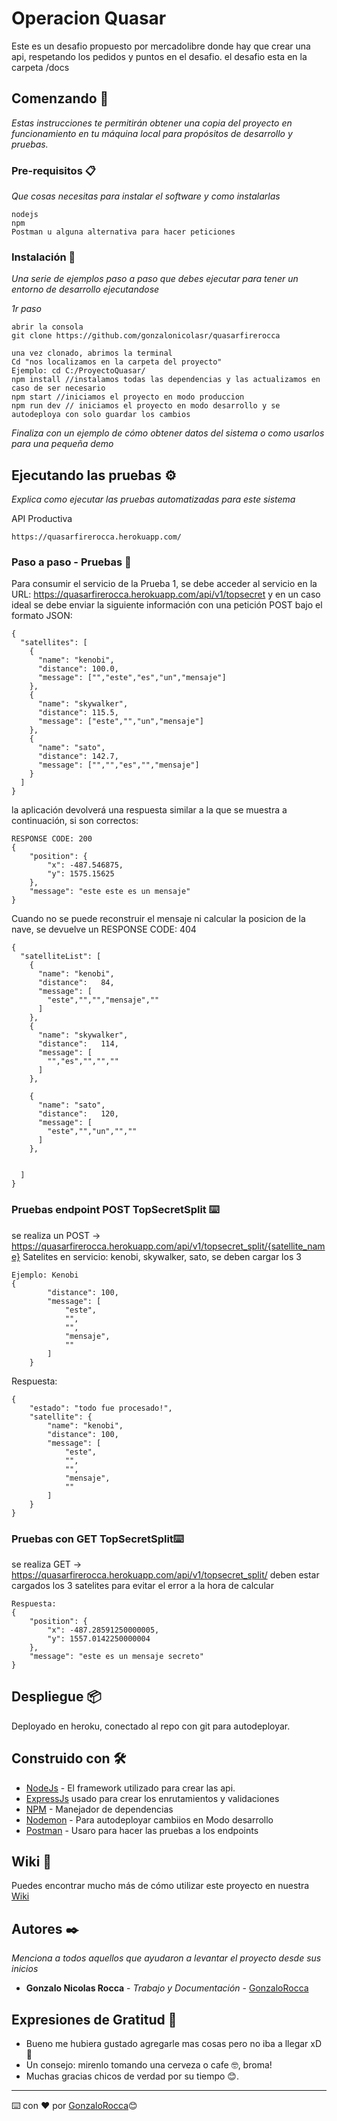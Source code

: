 
# Operacion Quasar

Este es un desafio propuesto por mercadolibre donde hay que crear una api, respetando los pedidos y puntos en el desafio. 
el desafio esta en la carpeta /docs

## Comenzando 🚀

_Estas instrucciones te permitirán obtener una copia del proyecto en funcionamiento en tu máquina local para propósitos de desarrollo y pruebas._



### Pre-requisitos 📋

_Que cosas necesitas para instalar el software y como instalarlas_

```
nodejs
npm
Postman u alguna alternativa para hacer peticiones
```

### Instalación 🔧

_Una serie de ejemplos paso a paso que debes ejecutar para tener un entorno de desarrollo ejecutandose_

_1r paso_ 
```
abrir la consola
git clone https://github.com/gonzalonicolasr/quasarfirerocca

```
```
una vez clonado, abrimos la terminal
Cd "nos localizamos en la carpeta del proyecto"
Ejemplo: cd C:/ProyectoQuasar/
npm install //instalamos todas las dependencias y las actualizamos en caso de ser necesario
npm start //iniciamos el proyecto en modo produccion
npm run dev // iniciamos el proyecto en modo desarrollo y se autodeploya con solo guardar los cambios
```


_Finaliza con un ejemplo de cómo obtener datos del sistema o como usarlos para una pequeña demo_

## Ejecutando las pruebas ⚙️

_Explica como ejecutar las pruebas automatizadas para este sistema_

API Productiva
```
https://quasarfirerocca.herokuapp.com/
```
### Paso a paso - Pruebas 🔩

Para consumir el servicio de la Prueba 1, se debe acceder al servicio en la URL: https://quasarfirerocca.herokuapp.com/api/v1/topsecret y en un caso ideal se debe enviar la siguiente información con una petición POST bajo el formato JSON:

```
{
  "satellites": [
    {
      "name": "kenobi",
      "distance": 100.0,
      "message": ["","este","es","un","mensaje"]
    },
    {
      "name": "skywalker",
      "distance": 115.5,
      "message": ["este","","un","mensaje"]
    },
    {
      "name": "sato",
      "distance": 142.7,
      "message": ["","","es","","mensaje"]
    }
  ]
}
```
la aplicación devolverá una respuesta similar a la que se muestra a continuación, si son correctos:

```
RESPONSE CODE: 200
{
    "position": {
        "x": -487.546875,
        "y": 1575.15625
    },
    "message": "este este es un mensaje"
}
```
Cuando no se puede reconstruir el mensaje ni calcular la posicion de la nave, se devuelve un RESPONSE CODE: 404
```
{
  "satelliteList": [
    {
      "name": "kenobi",
      "distance":   84,
      "message": [
        "este","","","mensaje",""
      ]
    },
    {
      "name": "skywalker",
      "distance":   114,
      "message": [
        "","es","","",""
      ]
    },

    {
      "name": "sato",
      "distance":   120,
      "message": [
        "este","","un","",""
      ]
    },


  ]
}
```
### Pruebas endpoint POST TopSecretSplit ⌨️


 se realiza un POST -> https://quasarfirerocca.herokuapp.com/api/v1/topsecret_split/{satellite_name}
Satelites en servicio: kenobi, skywalker, sato, se deben cargar los 3

```
Ejemplo: Kenobi
{
        "distance": 100,
        "message": [
            "este",
            "",
            "",
            "mensaje",
            ""
        ]
    }
```
Respuesta:
```
{
    "estado": "todo fue procesado!",
    "satellite": {
        "name": "kenobi",
        "distance": 100,
        "message": [
            "este",
            "",
            "",
            "mensaje",
            ""
        ]
    }
}
```
### Pruebas con GET TopSecretSplit⌨️

se realiza GET -> https://quasarfirerocca.herokuapp.com/api/v1/topsecret_split/
deben estar cargados los 3 satelites para evitar el error a la hora de calcular
```
Respuesta: 
{
    "position": {
        "x": -487.28591250000005,
        "y": 1557.0142250000004
    },
    "message": "este es un mensaje secreto"
}
```
## Despliegue 📦

Deployado en heroku, conectado al repo con git para autodeployar.

## Construido con 🛠️



* [NodeJs](https://nodejs.org/es/) - El framework utilizado para crear las api.
* [ExpressJs](https://expressjs.com/es/) usado para crear los enrutamientos y validaciones
* [NPM](https://www.npmjs.com/) - Manejador de dependencias
* [Nodemon](https://github.com/remy/nodemon) - Para autodeployar cambiios en Modo desarrollo
* [Postman](https://www.postman.com) - Usaro para hacer las pruebas a los endpoints



## Wiki 📖

Puedes encontrar mucho más de cómo utilizar este proyecto en nuestra [Wiki](https://github.com/tu/proyecto/wiki)



## Autores ✒️

_Menciona a todos aquellos que ayudaron a levantar el proyecto desde sus inicios_

* **Gonzalo Nicolas Rocca** - *Trabajo y Documentación* - [GonzaloRocca](https://github.com/gonzalonicolasr)


## Expresiones de Gratitud 🎁

* Bueno me hubiera gustado agregarle mas cosas pero no iba a llegar xD 📢
* Un consejo: mirenlo tomando una cerveza o cafe 🤓, broma!
* Muchas gracias chicos de verdad por su tiempo 😊.




---
⌨️ con ❤️ por [GonzaloRocca](hhttps://www.linkedin.com/in/gonnicolas/ )😊
